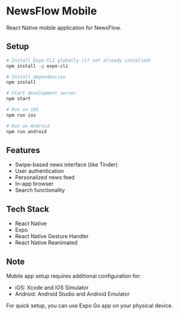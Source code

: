 # NewsFlow Mobile

React Native mobile application for NewsFlow.

## Setup

```bash
# Install Expo CLI globally (if not already installed)
npm install -g expo-cli

# Install dependencies
npm install

# Start development server
npm start

# Run on iOS
npm run ios

# Run on Android
npm run android
```

## Features

- Swipe-based news interface (like Tinder)
- User authentication
- Personalized news feed
- In-app browser
- Search functionality

## Tech Stack

- React Native
- Expo
- React Native Gesture Handler
- React Native Reanimated

## Note

Mobile app setup requires additional configuration for:
- iOS: Xcode and iOS Simulator
- Android: Android Studio and Android Emulator

For quick setup, you can use Expo Go app on your physical device.
